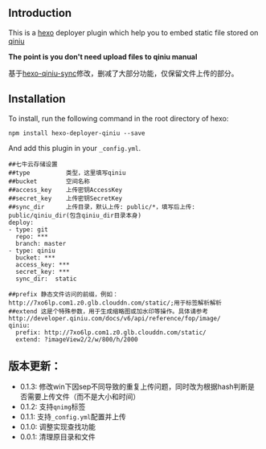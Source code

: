 ## Introduction

This is a [hexo] deployer plugin which help you to embed static file stored on [qiniu]

**The point is you don't need upload files to qiniu manual**

基于[hexo-qiniu-sync]修改，删减了大部分功能，仅保留文件上传的部分。

## Installation

To install, run the following command in the root directory of hexo:
```
npm install hexo-deployer-qiniu --save
```

And add this plugin in your ``_config.yml``.

```
##七牛云存储设置
##type          类型，这里填写qiniu
##bucket        空间名称
##access_key    上传密钥AccessKey
##secret_key    上传密钥SecretKey
##sync_dir      上传目录，默认上传: public/*，填写后上传: public/qiniu_dir(包含qiniu_dir目录本身)
deploy:
- type: git
  repo: ***
  branch: master
- type: qiniu
  bucket: ***
  access_key: ***
  secret_key: ***
  sync_dir:  static

##prefix 静态文件访问的前缀，例如：http://7xo6lp.com1.z0.glb.clouddn.com/static/;用于标签解析解析
##extend 这是个特殊参数，用于生成缩略图或加水印等操作。具体请参考http://developer.qiniu.com/docs/v6/api/reference/fop/image/
qiniu:
  prefix: http://7xo6lp.com1.z0.glb.clouddn.com/static/
  extend: ?imageView2/2/w/800/h/2000
```

## 版本更新：
* 0.1.3: 修改win下因sep不同导致的重复上传问题，同时改为根据hash判断是否需要上传文件（而不是大小和时间）
* 0.1.2: 支持`qnimg`标签
* 0.1.1: 支持`_config.yml`配置并上传
* 0.1.0: 调整实现查找功能
* 0.0.1: 清理原目录和文件

[hexo]: https://github.com/tommy351/hexo
[qiniu]: http://www.qiniu.com/
[hexo-qiniu-sync]: https://github.com/gyk001/hexo-qiniu-sync